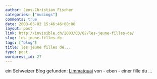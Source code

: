 ```yaml
---
author: Jens-Christian Fischer
categories: ["musings"]
comments: true
date: 2003-03-02 15:46:46+00:00
layout: post
link: http://invisible.ch/2003/03/02/les-jeune-filles-de/
slug: les-jeune-filles-de
tags: ["blog"]
title: les jeune filles de...
type: post
wordpress_id: 27
---
```


ein Schweizer Blog gefunden: [Limmatquai](http://limmatquai.blogspot.com/) von - eben - einer fille du ...
